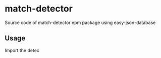 
# match-detector

Source code of match-detector npm package using easy-json-database

## Usage

Import the detec